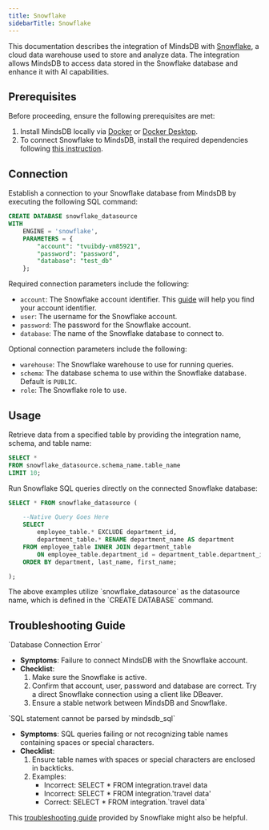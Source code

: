```yaml
---
title: Snowflake
sidebarTitle: Snowflake
---
```


This documentation describes the integration of MindsDB with [Snowflake](https://www.snowflake.com/en/), a cloud data warehouse used to store and analyze data.
The integration allows MindsDB to access data stored in the Snowflake database and enhance it with AI capabilities.

## Prerequisites

Before proceeding, ensure the following prerequisites are met:

1. Install MindsDB locally via [Docker](/setup/self-hosted/docker) or [Docker Desktop](/setup/self-hosted/docker-desktop).
2. To connect Snowflake to MindsDB, install the required dependencies following [this instruction](/setup/self-hosted/docker#install-dependencies).

## Connection

Establish a connection to your Snowflake database from MindsDB by executing the following SQL command:

```sql
CREATE DATABASE snowflake_datasource
WITH
    ENGINE = 'snowflake',
    PARAMETERS = {
        "account": "tvuibdy-vm85921",
        "password": "password",
        "database": "test_db"
    };
```

Required connection parameters include the following:

* `account`: The Snowflake account identifier. This [guide](https://docs.snowflake.com/en/user-guide/admin-account-identifier) will help you find your account identifier.
* `user`: The username for the Snowflake account.
* `password`: The password for the Snowflake account.
* `database`: The name of the Snowflake database to connect to.

Optional connection parameters include the following:

* `warehouse`: The Snowflake warehouse to use for running queries.
* `schema`: The database schema to use within the Snowflake database. Default is `PUBLIC`.
* `role`: The Snowflake role to use.

## Usage

Retrieve data from a specified table by providing the integration name, schema, and table name:

```sql
SELECT *
FROM snowflake_datasource.schema_name.table_name
LIMIT 10;
```

Run Snowflake SQL queries directly on the connected Snowflake database:

```sql
SELECT * FROM snowflake_datasource (

    --Native Query Goes Here
    SELECT
        employee_table.* EXCLUDE department_id,
        department_table.* RENAME department_name AS department
    FROM employee_table INNER JOIN department_table
        ON employee_table.department_id = department_table.department_id
    ORDER BY department, last_name, first_name;

);
```

<Note>
The above examples utilize `snowflake_datasource` as the datasource name, which is defined in the `CREATE DATABASE` command.
</Note>

## Troubleshooting Guide

<Warning>
`Database Connection Error`

* **Symptoms**: Failure to connect MindsDB with the Snowflake account.
* **Checklist**:
    1. Make sure the Snowflake is active.
    2. Confirm that account, user, password and database are correct. Try a direct Snowflake connection using a client like DBeaver.
    3. Ensure a stable network between MindsDB and Snowflake.
</Warning>

<Warning>
`SQL statement cannot be parsed by mindsdb_sql`

* **Symptoms**: SQL queries failing or not recognizing table names containing spaces or special characters.
* **Checklist**:
    1. Ensure table names with spaces or special characters are enclosed in backticks.
    2. Examples:
        * Incorrect: SELECT * FROM integration.travel data
        * Incorrect: SELECT * FROM integration.'travel data'
        * Correct: SELECT * FROM integration.\`travel data\`
</Warning>

This [troubleshooting guide](https://community.snowflake.com/s/article/Snowflake-Client-Connectivity-Troubleshooting) provided by Snowflake might also be helpful.